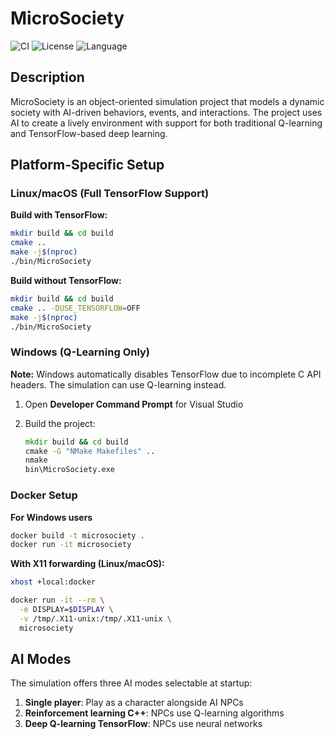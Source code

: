 # MicroSociety

![CI](https://github.com/Klus3kk/microsociety/actions/workflows/ci.yml/badge.svg)
![License](https://img.shields.io/badge/License-MIT-blue)
![Language](https://img.shields.io/badge/C++-blue)

## Description

MicroSociety is an object-oriented simulation project that models a dynamic society with AI-driven behaviors, events, and interactions. 
The project uses AI to create a lively environment with support for both traditional Q-learning and TensorFlow-based deep learning.

## Platform-Specific Setup

### Linux/macOS (Full TensorFlow Support)

**Build with TensorFlow:**

```bash
mkdir build && cd build
cmake ..
make -j$(nproc)
./bin/MicroSociety
```

**Build without TensorFlow:**

```bash
mkdir build && cd build
cmake .. -DUSE_TENSORFLOW=OFF
make -j$(nproc)
./bin/MicroSociety
```

### Windows (Q-Learning Only)

**Note:** Windows automatically disables TensorFlow due to incomplete C API headers. The simulation can use Q-learning instead.

1. Open **Developer Command Prompt** for Visual Studio
2. Build the project:

   ```cmd
   mkdir build && cd build
   cmake -G "NMake Makefiles" ..
   nmake
   bin\MicroSociety.exe
   ```

### Docker Setup 

**For Windows users**

```bash
docker build -t microsociety .
docker run -it microsociety
```

**With X11 forwarding (Linux/macOS):**

```bash
xhost +local:docker

docker run -it --rm \
  -e DISPLAY=$DISPLAY \
  -v /tmp/.X11-unix:/tmp/.X11-unix \
  microsociety
```

## AI Modes

The simulation offers three AI modes selectable at startup:

1. **Single player**: Play as a character alongside AI NPCs
2. **Reinforcement learning C++**: NPCs use Q-learning algorithms
3. **Deep Q-learning TensorFlow**: NPCs use neural networks 


